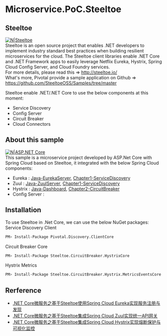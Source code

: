 # Microservice.PoC.Steeltoe

## Steeltoe

[![N|Steeltoe](https://www.cnblogs.com/images/cnblogs_com/edisonchou/1260867/o_logo-banner.PNG)](http://steeltoe.io/)<br/>
Steeltoe is an open source project that enables .NET developers to implement industry standard best practices when building resilient microservices for the cloud. The Steeltoe client libraries enable .NET Core and .NET Framework apps to easily leverage Netflix Eureka, Hystrix, Spring Cloud Config Server, and Cloud Foundry services.<br/>
For more details, please read this => http://steeltoe.io/<br/>
What's more, Pivotal provide a sample application on Github => https://github.com/SteeltoeOSS/Samples/tree/master

Steeltoe enable .NET/.NET Core to use the below components at this moment:
  - Service Discovery
  - Config Server
  - Circuit Breaker
  - Cloud Connectors

## About this sample

[![N|ASP.NET Core](https://www.cnblogs.com/images/cnblogs_com/edisonchou/1260867/o_aspnet-core-logo.PNG)](https://docs.microsoft.com/zh-cn/aspnet/core/getting-started/?view=aspnetcore-2.1&tabs=windows)<br/>
This sample is a microservice project developed by ASP.Net Core with Spring Cloud based on Steeltoe, it integrated with the below Spring Cloud components:
  - Eureka : [Java-EurekaServer](https://github.com/Manulife-Chengdu/Microservice.PoC.Steeltoe/tree/master/springcloud/eureka-service), [Chapter1-ServiceDiscovery](https://github.com/Manulife-Chengdu/Microservice.PoC.Steeltoe/tree/master/src/Chapter1-ServiceDiscovery)
  - Zuul : [Java-ZuulServer](https://github.com/Manulife-Chengdu/Microservice.PoC.Steeltoe/tree/master/springcloud/zuul-service), [Chapter1-ServiceDiscovery](https://github.com/Manulife-Chengdu/Microservice.PoC.Steeltoe/tree/master/src/Chapter1-ServiceDiscovery)
  - Hystrix : [Java-Dashboard](https://github.com/Manulife-Chengdu/Microservice.PoC.Steeltoe/tree/master/springcloud/hystrix-dashboard-service), [Chapter2-CircuitBreaker](https://github.com/Manulife-Chengdu/Microservice.PoC.Steeltoe/tree/master/src/Chapter2-CircuitBreaker)
  - Config Server : 

## Installation

To use Steeltoe in .Net Core, we can use the below NuGet packages:<br/>
Service Discovery Client
```sh
PM> Install-Package Pivotal.Discovery.ClientCore
```
Circuit Breaker Core
```sh
PM> Install-Package Steeltoe.CircuitBreaker.HystrixCore
```
Hystrix Metrics
```sh
PM> Install-Package Steeltoe.CircuitBreaker.Hystrix.MetricsEventsCore
```


## Rerference

  - [.NET Core微服务之基于Steeltoe使用Spring Cloud Eureka实现服务注册与发现](https://www.cnblogs.com/edisonchou/p/dotnet_core_microservice_integrate_with_springcloud_eureka.html)
  - [.NET Core微服务之基于Steeltoe集成Spring Cloud Zuul实现统一API网关](https://www.cnblogs.com/edisonchou/p/dotnet_core_microservice_integrate_with_springcloud_zuul.html)
  - [.NET Core微服务之基于Steeltoe集成Spring Cloud Hystrix实现熔断保护与可视化监控](https://www.cnblogs.com/edisonchou/p/dotnet_core_microservice_integrate_with_springcloud_hystrix.html)